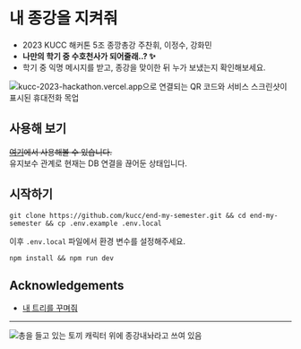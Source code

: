 # 내 종강을 지켜줘

- 2023 KUCC 해커톤 5조 종깡총강 주찬휘, 이정수, 강화민
- **나만의 학기 중 수호천사가 되어줄래..? ✨**
- 학기 중 익명 메시지를 받고, 종강을 맞이한 뒤 누가 보냈는지 확인해보세요.

![kucc-2023-hackathon.vercel.app으로 연결되는 QR 코드와 서비스 스크린샷이 표시된 휴대전화 목업](https://github-production-user-asset-6210df.s3.amazonaws.com/56245920/285189714-7dc07043-edf2-43cc-ac75-252ba8a83560.png)

## 사용해 보기

~~[여기](https://kucc-2023-hackathon.vercel.app/)에서 사용해볼 수 있습니다.~~  
유지보수 관계로 현재는 DB 연결을 끊어둔 상태입니다.

## 시작하기

```shell
git clone https://github.com/kucc/end-my-semester.git && cd end-my-semester && cp .env.example .env.local
```

이후 `.env.local` 파일에서 환경 변수를 설정해주세요.

```shell
npm install && npm run dev
```

## Acknowledgements

- [내 트리를 꾸며줘](https://colormytree.me/)

---

![총을 들고 있는 토끼 캐릭터 위에 종강내놔라고 쓰여 있음](https://github-production-user-asset-6210df.s3.amazonaws.com/56245920/285188644-29413ff0-b31d-4cdc-be3c-9ef094acf43e.PNG)
